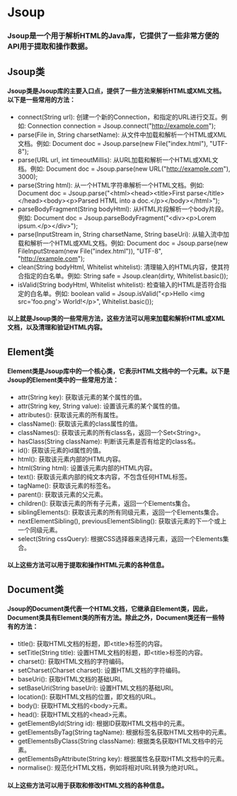# Jsoup
### Jsoup是一个用于解析HTML的Java库，它提供了一些非常方便的API用于提取和操作数据。

## Jsoup类
#### Jsoup类是Jsoup库的主要入口点，提供了一些方法来解析HTML或XML文档。以下是一些常用的方法：
- connect(String url): 创建一个新的Connection，和指定的URL进行交互。例如: Connection connection = Jsoup.connect("http://example.com");
- parse(File in, String charsetName): 从文件中加载和解析一个HTML或XML文档。例如: Document doc = Jsoup.parse(new File("index.html"), "UTF-8");
- parse(URL url, int timeoutMillis): 从URL加载和解析一个HTML或XML文档。例如: Document doc = Jsoup.parse(new URL("http://example.com"), 3000);
- parse(String html): 从一个HTML字符串解析一个HTML文档。例如: Document doc = Jsoup.parse("\<html>\<head>\<title>First parse\</title>\</head>\<body>\<p>Parsed HTML into a doc.\</p>\</body>\</html>");
- parseBodyFragment(String bodyHtml): 从HTML片段解析一个body片段。例如: Document doc = Jsoup.parseBodyFragment("\<div>\<p>Lorem ipsum.\</p>\</div>");
- parse(InputStream in, String charsetName, String baseUri): 从输入流中加载和解析一个HTML或XML文档。例如: Document doc = Jsoup.parse(new FileInputStream(new File("index.html")), "UTF-8", "http://example.com");
- clean(String bodyHtml, Whitelist whitelist): 清理输入的HTML内容，使其符合指定的白名单。例如: String safe = Jsoup.clean(dirty, Whitelist.basic());
- isValid(String bodyHtml, Whitelist whitelist): 检查输入的HTML是否符合指定的白名单。例如: boolean valid = Jsoup.isValid("\<p>Hello \<img src='foo.png'> World!\</p>", Whitelist.basic());
#### 以上就是Jsoup类的一些常用方法，这些方法可以用来加载和解析HTML或XML文档，以及清理和验证HTML内容。

## Element类
#### Element类是Jsoup库中的一个核心类，它表示HTML文档中的一个元素。以下是Jsoup的Element类中的一些常用方法：
- attr(String key): 获取该元素的某个属性的值。
- attr(String key, String value): 设置该元素的某个属性的值。
- attributes(): 获取该元素的所有属性。
- className(): 获取该元素的class属性的值。
- classNames(): 获取该元素的所有class名，返回一个Set\<String>。
- hasClass(String className): 判断该元素是否有给定的class名。
- id(): 获取该元素的id属性的值。
- html(): 获取该元素内部的HTML内容。
- html(String html): 设置该元素内部的HTML内容。
- text(): 获取该元素内部的纯文本内容，不包含任何HTML标签。
- tagName(): 获取该元素的标签名。
- parent(): 获取该元素的父元素。
- children(): 获取该元素的所有子元素，返回一个Elements集合。
- siblingElements(): 获取该元素的所有同级元素，返回一个Elements集合。
- nextElementSibling(), previousElementSibling(): 获取该元素的下一个或上一个同级元素。
- select(String cssQuery): 根据CSS选择器来选择元素，返回一个Elements集合。
#### 以上这些方法可以用于提取和操作HTML元素的各种信息。

## Document类
#### Jsoup的Document类代表一个HTML文档，它继承自Element类，因此，Document类具有Element类的所有方法。除此之外，Document类还有一些特有的方法：
- title(): 获取HTML文档的标题，即\<title>标签的内容。
- setTitle(String title): 设置HTML文档的标题，即\<title>标签的内容。
- charset(): 获取HTML文档的字符编码。
- setCharset(Charset charset): 设置HTML文档的字符编码。
- baseUri(): 获取HTML文档的基础URI。
- setBaseUri(String baseUri): 设置HTML文档的基础URI。
- location(): 获取HTML文档的位置，即文档的URL。
- body(): 获取HTML文档的\<body>元素。
- head(): 获取HTML文档的\<head>元素。
- getElementById(String id): 根据ID获取HTML文档中的元素。
- getElementsByTag(String tagName): 根据标签名获取HTML文档中的元素。
- getElementsByClass(String className): 根据类名获取HTML文档中的元素。
- getElementsByAttribute(String key): 根据属性名获取HTML文档中的元素。
- normalise(): 规范化HTML文档，例如将相对URL转换为绝对URL。
#### 以上这些方法可以用于获取和修改HTML文档的各种信息。
